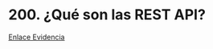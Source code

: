 # 200. ¿Qué son las REST API?

[Enlace Evidencia](https://1drv.ms/i/c/5b8ffe000b7ef13e/EQdFUv75VTRAvs2tZqgsFZ4BI0kfhnt_BIc1WTWnHIKUcw?e=UtOEeZ)